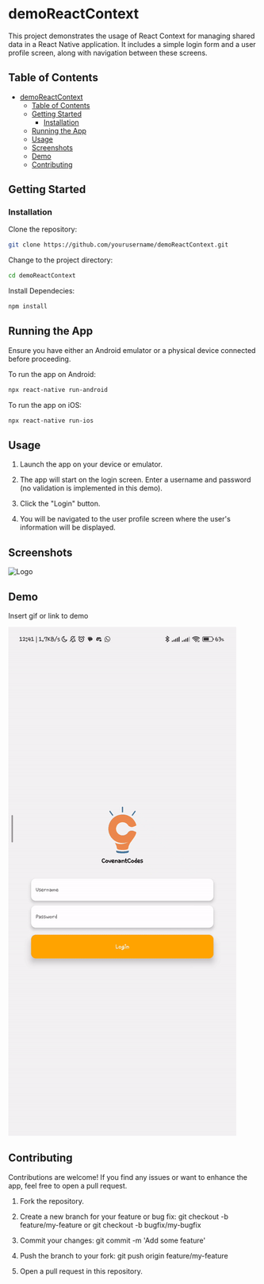 
# demoReactContext

This project demonstrates the usage of React Context for managing shared data in a React Native application. It includes a simple login form and a user profile screen, along with navigation between these screens.

## Table of Contents

- [demoReactContext](#demoreactcontext)
  - [Table of Contents](#table-of-contents)
  - [Getting Started](#getting-started)
    - [Installation](#installation)
  - [Running the App](#running-the-app)
  - [Usage](#usage)
  - [Screenshots](#screenshots)
  - [Demo](#demo)
  - [Contributing](#contributing)

## Getting Started

### Installation

Clone the repository:

   ```bash
   git clone https://github.com/yourusername/demoReactContext.git
  ```

Change to the project directory:

 ```bash
cd demoReactContext
   ```

Install Dependecies:
 ```bash
npm install
   ```

## Running the App
Ensure you have either an Android emulator or a physical device connected before proceeding.

To run the app on Android:
``` bash
npx react-native run-android
```

To run the app on iOS:
``` bash
npx react-native run-ios
```

## Usage
1. Launch the app on your device or emulator.

2. The app will start on the login screen. Enter a username and password (no validation is implemented in this demo).

3. Click the "Login" button.

4. You will be navigated to the user profile screen where the user's information will be displayed.

## Screenshots
![Logo](./assets/screenshot.png)

## Demo

Insert gif or link to demo

![Logo](./assets/output.gif)

## Contributing
Contributions are welcome! If you find any issues or want to enhance the app, feel free to open a pull request.

1. Fork the repository.

2. Create a new branch for your feature or bug fix: git checkout -b feature/my-feature or git checkout -b bugfix/my-bugfix

3. Commit your changes: git commit -m 'Add some feature'

4. Push the branch to your fork: git push origin feature/my-feature

5. Open a pull request in this repository.